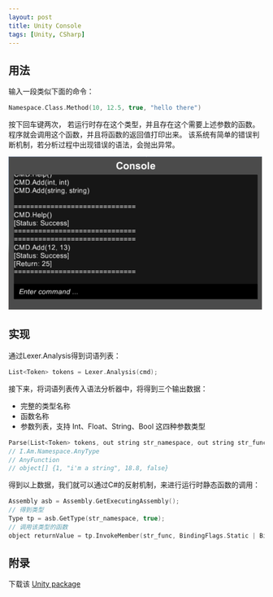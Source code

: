 ```yaml
---
layout: post
title: Unity Console
tags: [Unity, CSharp]
---
```


## 用法

输入一段类似下面的命令：

```c
Namespace.Class.Method(10, 12.5, true, "hello there")
```

按下回车键两次，
若运行时存在这个类型，并且存在这个需要上述参数的函数。
程序就会调用这个函数，并且将函数的返回值打印出来。
该系统有简单的错误判断机制，若分析过程中出现错误的语法，会抛出异常。

![screenshot](/public/content/2015-06-20/console.png)

## 实现

通过Lexer.Analysis得到词语列表：

```c
List<Token> tokens = Lexer.Analysis(cmd);
```

接下来，将词语列表传入语法分析器中，将得到三个输出数据：
- 完整的类型名称
- 函数名称
- 参数列表，支持 Int、Float、String、Bool 这四种参数类型

```c
Parse(List<Token> tokens, out string str_namespace, out string str_func, out List<object> args)
// I.Am.Namespace.AnyType
// AnyFunction
// object[] {1, "i'm a string", 18.8, false}
```

得到以上数据，我们就可以通过C#的反射机制，来进行运行时静态函数的调用：

```c
Assembly asb = Assembly.GetExecutingAssembly();
// 得到类型
Type tp = asb.GetType(str_namespace, true);
// 调用该类型的函数
object returnValue = tp.InvokeMember(str_func, BindingFlags.Static | BindingFlags.Public | BindingFlags.InvokeMethod, null, null, arg_list.ToArray());
```

## 附录

下载该 [Unity package](/public/content/2015-06-20/sindney.console.unitypackage)
